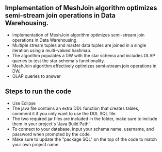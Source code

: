 ## Implementation of MeshJoin algorithm optimizes semi-stream join operations in Data Warehousing.
 
- Implementation of MeshJoin algorithm optimizes semi-stream join operations in Data Warehousing.
- Multiple stream tuples and master data tuples are joined in a single iteration using a multi-valued hashmap.
- The algorithm populates a DW with the star schema and includes OLAP queries to test the star schema's functionality.
- MeshJoin algorithm effectively optimizes semi-stream join operations in DW.
- OLAP queries to answer 

## Steps to run the code
- Use Eclipse 
- The java file contains an extra DDL function that creates tables, comment it if you only want to use the DDL SQL file.
- The two required jar files are included in the folder, make sure to include them in your project's 'Java Build Path'.
- To connect to your database, input your schema name, username, and password when prompted by the code.
- Make sure to update the "package SQL" on the top of the code to match your own project name

